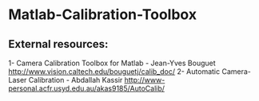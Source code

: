 # Matlab-Calibration-Toolbox

External resources:
----------------------
1- Camera Calibration Toolbox for Matlab - Jean-Yves Bouguet
http://www.vision.caltech.edu/bouguetj/calib_doc/
2- Automatic Camera-Laser Calibration - Abdallah Kassir
http://www-personal.acfr.usyd.edu.au/akas9185/AutoCalib/
